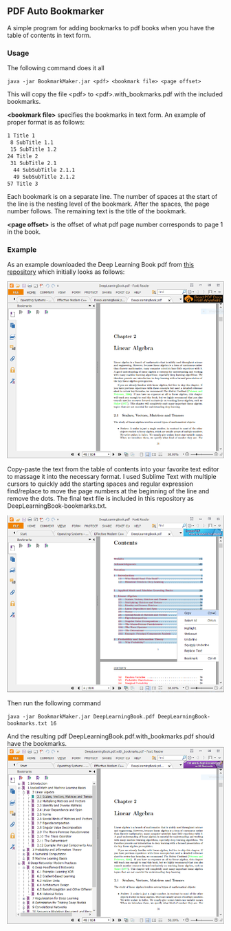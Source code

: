 ## PDF Auto Bookmarker ##

A simple program for adding bookmarks to pdf books when you have the table of contents in text form.

### Usage ###
The following command does it all
```
java -jar BookmarkMaker.jar <pdf> <bookmark file> <page offset>
```

This will copy the file &lt;pdf&gt; to &lt;pdf&gt;.with_bookmarks.pdf with the included bookmarks.

**&lt;bookmark file&gt;** specifies the bookmarks in text form. An example of proper format is as follows:

```
1 Title 1
 8 SubTitle 1.1
 15 SubTitle 1.2
24 Title 2
 31 SubTitle 2.1
  44 SubSubTitle 2.1.1
  49 SubSubTitle 2.1.2
57 Title 3
```
Each bookmark is on a separate line. The number of spaces at the start of the line is the nesting level of the bookmark.
After the spaces, the page number follows. The remaining text is the title of the bookmark.

**&lt;page offset&gt;** is the offset of what pdf page number corresponds to page 1 in the book.

### Example ###
As an example downloaded the Deep Learning Book pdf from [this repository](https://github.com/HFTrader/DeepLearningBook)
which initially looks as follows:

![Image of pdf without bookmarks](github/before.png)

Copy-paste the text from the table of contents into your favorite text editor to massage it into the necessary format.
I used Sublime Text with multiple cursors to quickly add the starting spaces and regular expression find/replace to move
the page numbers at the beginning of the line and remove the dots. The final text file is included in this repository as
DeepLearningBook-bookmarks.txt.

![Selecting text for bookmarks](github/copying.png)

Then run the following command
```
java -jar BookmarkMaker.jar DeepLearningBook.pdf DeepLearningBook-bookmarks.txt 16
```

And the resulting pdf DeepLearningBook.pdf.with_bookmarks.pdf should have the bookmarks.
![Image of pdf without bookmarks](github/after.png)